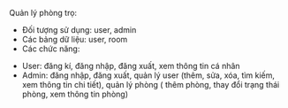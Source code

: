 Quản lý phòng trọ:
+ Đối tượng sử dụng: user, admin
+ Các bảng dữ liệu: user, room
+ Các chức năng: 
- User: đăng kí, đăng nhập, đăng xuất, xem thông tin cá nhân
- Admin: đăng nhập, đăng xuất, quản lý user (thêm, sửa, xóa, tìm kiếm, xem thông tin chi tiết), quản lý phòng ( thêm phòng, thay đổi trạng thái phòng, xem thông tin phòng) 
